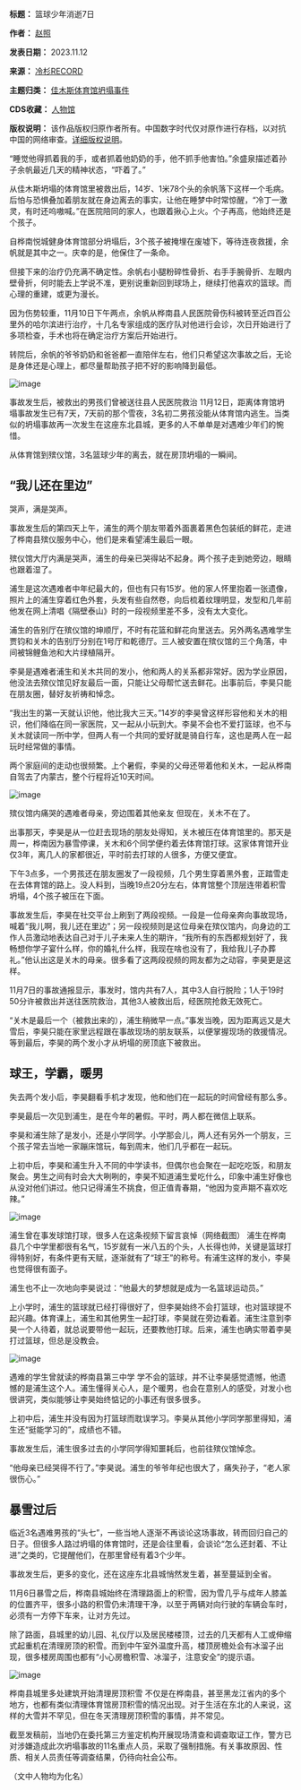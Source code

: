 

**标题：** 篮球少年消逝7日  

**作者：** [赵照](https://chinadigitaltimes.net/space/冷杉RECORD)  

**发表日期：** 2023.11.12  

**来源：** [冷杉RECORD](https://web.archive.org/web/https://mp.weixin.qq.com/s/huFucUfjMUZbwYe1bLc11w)  

**主题归类：** [佳木斯体育馆坍塌事件](https://chinadigitaltimes.net/space/佳木斯体育馆坍塌事件)  

**CDS收藏：** [人物馆](https://chinadigitaltimes.net/space/%E4%BA%BA%E7%89%A9%E9%A6%86)  

**版权说明：** 该作品版权归原作者所有。中国数字时代仅对原作进行存档，以对抗中国的网络审查。[详细版权说明](https://chinadigitaltimes.net/chinese/copyright)。


“睡觉他得抓着我的手，或者抓着他奶奶的手，他不抓手他害怕。”余盛泉描述着孙子余帆最近几天的精神状态，“吓着了。”


从佳木斯坍塌的体育馆里被救出后，14岁、1米78个头的余帆落下这样一个毛病。后怕与恐惧叠加着朋友就在身边离去的事实，让他在睡梦中时常惊醒，“冷丁一激灵，有时还呜嗷喊。”在医院陪同的家人，也跟着揪心上火。个子再高，他始终还是个孩子。


自桦南悦城健身体育馆部分坍塌后，3个孩子被掩埋在废墟下，等待连夜救援，余帆就是其中之一。庆幸的是，他保住了一条命。


但接下来的治疗仍充满不确定性。余帆右小腿粉碎性骨折、右手手腕骨折、左眼内壁骨折，何时能去上学说不准，更别说重新回到球场上，继续打他喜欢的篮球。而心理的重建，或更为漫长。


因为伤势较重，11月10日下午两点，余帆从桦南县人民医院骨伤科被转至近四百公里外的哈尔滨进行治疗，十几名专家组成的医疗队对他进行会诊，次日开始进行了多项检查，手术也将在确定治疗方案后开始进行。


转院后，余帆的爷爷奶奶和爸爸都一直陪伴左右，他们只希望这次事故之后，无论是身体还是心理上，都尽量帮助孩子把不好的影响降到最低。


![image](https://keep.cdt.media/assets/images/0/6/06afdd02/c50fccda.jpeg)


事故发生后，被救出的男孩们曾被送往县人民医院救治
11月12日，距离体育馆坍塌事故发生已有7天，7天前的那个雪夜，3名初二男孩没能从体育馆内逃生。当类似的坍塌事故再一次发生在这座东北县城，更多的人不单单是对遇难少年们的惋惜。


从体育馆到殡仪馆，3名篮球少年的离去，就在房顶坍塌的一瞬间。


“我儿还在里边”
--------


哭声，满是哭声。


事故发生后的第四天上午，浦生的两个朋友带着外面裹着黑色包装纸的鲜花，走进了桦南县殡仪服务中心，他们是来看望浦生最后一眼。


殡仪馆大厅内满是哭声，浦生的母亲已哭得站不起身。两个孩子走到她旁边，眼睛也跟着湿了。


浦生是这次遇难者中年纪最大的，但也有只有15岁。他的家人怀里抱着一张遗像，照片上的浦生穿着红色外套，头发有些自然卷，向后梳着纹理明显，发型和几年前他发在网上清唱《隔壁泰山》时的一段视频里差不多，没有太大变化。


浦生的告别厅在殡仪馆的坤顺厅，不时有花篮和鲜花向里送去。另外两名遇难学生贾钧和关木的告别厅分别在1号厅和乾德厅。三人被安置在殡仪馆的三个角落，中间被锦鲤鱼池和大片绿植隔开。


李昊是遇难者浦生和关木共同的发小，他和两人的关系都非常好。因为学业原因，他没法去殡仪馆见好友最后一面，只能让父母帮忙送去鲜花。出事前后，李昊只能在朋友圈，替好友祈祷和悼念。


“我出生的第一天就认识他，他比我大三天。”14岁的李昊曾这样形容他和关木的相识，他们降临在同一家医院，又一起从小玩到大。李昊不会也不爱打篮球，也不与关木就读同一所中学，但两人有一个共同的爱好就是骑自行车，这也是两人在一起玩时经常做的事情。


两个家庭间的走动也很频繁。上个暑假，李昊的父母还带着他和关木，一起从桦南自驾去了内蒙古，整个行程将近10天时间。


![image](https://keep.cdt.media/assets/images/0/6/06afdd02/d0538648.jpeg)


殡仪馆内痛哭的遇难者母亲，旁边围着其他亲友
但现在，关木不在了。


出事那天，李昊是从一位赶去现场的朋友处得知，关木被压在体育馆里的。那天是周一，桦南因为暴雪停课，关木和6个同学便约着去体育馆打球。这家体育馆开业仅3年，离几人的家都很近，平时前去打球的人很多，方便又便宜。


下午3点多，一个男孩还在朋友圈发了一段视频，几个男生穿着黑外套，正踏雪走在去体育馆的路上。没人料到，当晚19点20分左右，体育馆整个顶层连带着积雪坍塌，4个孩子被压在下面。


事故发生后，李昊在社交平台上刷到了两段视频。一段是一位母亲奔向事故现场，喊着“我儿啊，我儿还在里边”；另一段视频则是这位母亲在殡仪馆内，向身边的工作人员激动地表达自己对于儿子未来人生的期许，“我所有的东西都规划好了，我畅想你学子宴什么样，你的婚礼什么样，我现在啥也没有了，我给我儿子办葬礼。”他认出这是关木的母亲。很多看了这两段视频的网友都为之动容，李昊更是这样。


11月7日的事故通报显示，事发时，馆内共有7人，其中3人自行脱险；1人于19时50分许被救出并送往医院救治，其他3人被救出后，经医院抢救无效死亡。


“关木是最后一个（被救出来的），浦生稍微早一点。”事发当晚，因为距离远又是大雪后，李昊只能在家里远程跟在事故现场的朋友联系，以便掌握现场的救援情况。等到最后，李昊的两个发小才从坍塌的房顶底下被救出。


球王，学霸，暖男
--------


失去两个发小后，李昊翻看手机才发现，他和他们在一起玩的时间曾经有那么多。


李昊最后一次见到浦生，是在今年的暑假。平时，两人都在微信上联系。


李昊和浦生除了是发小，还是小学同学。小学那会儿，两人还有另外一个朋友，三个孩子常去当地一家蹦床馆玩，每到周末，他们几乎都在一起玩。


上初中后，李昊和浦生升入不同的中学读书，但偶尔也会聚在一起吃吃饭，和朋友聚会。男生之间有时会大大咧咧的，李昊不知道浦生爱吃什么，印象中浦生好像也从没对他们讲过。他只记得浦生不挑食，但正值青春期，“他因为变声期不喜欢吃辣。”


![image](https://keep.cdt.media/assets/images/0/6/06afdd02/e423cfdc.png)


浦生曾在事发球馆打球，很多人在这条视频下留言哀悼（网络截图）
浦生在桦南县几个中学里都很有名气，15岁就有一米八五的个头，人长得也帅，关键是篮球打得特别好，有条件更有天赋，逐渐就有了“球王”的称号。有浦生这样的发小，李昊也觉得很有面子。


浦生也不止一次地向李昊说过：“他最大的梦想就是成为一名篮球运动员。”


上小学时，浦生的篮球就已经打得很好了，但李昊始终不会打篮球，也对篮球提不起兴趣。体育课上，浦生和其他男生一起打球，李昊就在旁边看着。浦生注意到李昊一个人待着，就总说要带他一起玩，还要教他打球。后来，浦生也确实带着李昊打过篮球，但总是没教会。


![image](https://keep.cdt.media/assets/images/0/6/06afdd02/d8616391.jpeg)


遇难的学生曾就读的桦南县第三中学
学不会的篮球，并不让李昊感觉遗憾，他遗憾的是浦生这个人。浦生懂得关心人，是个暖男，也会在意别人的感受，对发小也很讲究，类似能够让李昊始终惦记的小事还有很多很多。


上初中后，浦生并没有因为打篮球而耽误学习。李昊从其他小学同学那里得知，浦生还“挺能学习的”，成绩也不错。


事故发生后，浦生很多过去的小学同学得知噩耗后，也前往殡仪馆悼念。


“他母亲已经哭得不行了。”李昊说。浦生的爷爷年纪也很大了，痛失孙子，“老人家很伤心。”


暴雪过后
----


临近3名遇难男孩的“头七”，一些当地人逐渐不再谈论这场事故，转而回归自己的日子。但很多人路过坍塌的体育馆时，还是会往里看，会谈论“怎么还封着、不让进”之类的，它提醒他们，在那里曾经有着3个少年。


事故发生后，更多的变化，还在这座东北县城悄然发生着，甚至蔓延到全省。


11月6日暴雪之后，桦南县城始终在清理路面上的积雪，因为雪几乎与成年人膝盖的位置齐平，很多小路的积雪仍未清理干净，以至于两辆对向行驶的车辆会车时，必须有一方停下车来，让对方先过。


除了路面，县城里的幼儿园、礼仪厅以及居民楼楼顶，过去的几天都有人工或伸缩式起重机在清理房顶的积雪。而到中午室外温度升高，楼顶房檐处会有冰溜子出现，很多楼房周围也都有“小心房檐积雪、冰溜子，注意安全”的提示语。


![image](https://keep.cdt.media/assets/images/0/6/06afdd02/b24ac931.jpeg)


桦南县城里多处建筑开始清理房顶积雪
不仅是在桦南县，甚至黑龙江省内的多个地方，也都有类似清理体育馆房顶积雪的情况出现。对于生活在东北的人来说，这样的大雪并不罕见，但在冬天清理房顶积雪的事情，并不常见。


截至发稿前，当地仍在委托第三方鉴定机构开展现场清查和调查取证工作，警方已对涉嫌造成此次坍塌事故的11名重点人员，采取了强制措施。有关事故原因、性质、相关人员责任等调查结果，仍待向社会公布。


（文中人物均为化名）


